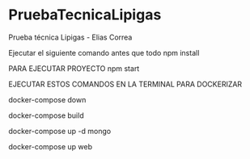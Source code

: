 # PruebaTecnicaLipigas
Prueba técnica Lipigas - Elias Correa

Ejecutar el siguiente comando antes que todo
npm install

PARA EJECUTAR PROYECTO
npm start

EJECUTAR ESTOS COMANDOS EN LA TERMINAL PARA DOCKERIZAR

docker-compose down

docker-compose build

docker-compose up -d mongo

docker-compose up web
